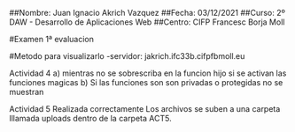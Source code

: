 ##Nombre: Juan Ignacio Akrich Vazquez
##Fecha: 03/12/2021
##Curso: 2º DAW - Desarrollo de Aplicaciones Web
##Centro: CIFP Francesc Borja Moll

#Examen 1ª evaluacion

#Metodo para visualizarlo
    -servidor: jakrich.ifc33b.cifpfbmoll.eu

Actividad 4
    a) mientras no se sobrescriba en la funcion hijo si se activan las funciones magicas
    b) Si las funciones son son privadas o protegidas no se muestran

Actividad 5
    Realizada correctamente
    Los archivos se suben a una carpeta lllamada uploads dentro de la carpeta ACT5.